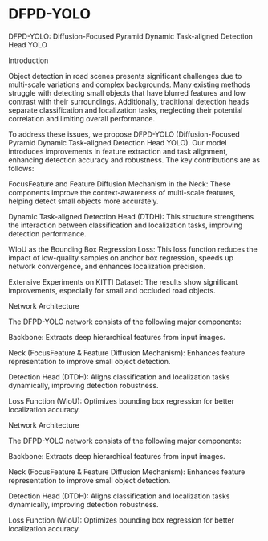 # DFPD-YOLO
DFPD-YOLO: Diffusion-Focused Pyramid Dynamic Task-aligned Detection Head YOLO

Introduction

Object detection in road scenes presents significant challenges due to multi-scale variations and complex backgrounds. Many existing methods struggle with detecting small objects that have blurred features and low contrast with their surroundings. Additionally, traditional detection heads separate classification and localization tasks, neglecting their potential correlation and limiting overall performance.

To address these issues, we propose DFPD-YOLO (Diffusion-Focused Pyramid Dynamic Task-aligned Detection Head YOLO). Our model introduces improvements in feature extraction and task alignment, enhancing detection accuracy and robustness. The key contributions are as follows:

FocusFeature and Feature Diffusion Mechanism in the Neck: These components improve the context-awareness of multi-scale features, helping detect small objects more accurately.

Dynamic Task-aligned Detection Head (DTDH): This structure strengthens the interaction between classification and localization tasks, improving detection performance.

WIoU as the Bounding Box Regression Loss: This loss function reduces the impact of low-quality samples on anchor box regression, speeds up network convergence, and enhances localization precision.

Extensive Experiments on KITTI Dataset: The results show significant improvements, especially for small and occluded road objects.

Network Architecture

The DFPD-YOLO network consists of the following major components:

Backbone: Extracts deep hierarchical features from input images.

Neck (FocusFeature & Feature Diffusion Mechanism): Enhances feature representation to improve small object detection.

Detection Head (DTDH): Aligns classification and localization tasks dynamically, improving detection robustness.

Loss Function (WIoU): Optimizes bounding box regression for better localization accuracy.

Network Architecture

The DFPD-YOLO network consists of the following major components:

Backbone: Extracts deep hierarchical features from input images.

Neck (FocusFeature & Feature Diffusion Mechanism): Enhances feature representation to improve small object detection.

Detection Head (DTDH): Aligns classification and localization tasks dynamically, improving detection robustness.

Loss Function (WIoU): Optimizes bounding box regression for better localization accuracy.

